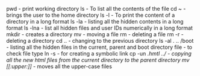 pwd - print working directory
ls - To list all the contents of the file
cd ~ - brings the user to the home directory
ls -l - To print the content of a directory in a long format
ls -la - listing all the hidden contents in a long format
ls -lna - list all hidden files and user IDs numerically in a long format 
mkdir - creates a directory
mv - moving a file
rm - deleting a file
rm -r - deleting a directory
cd .. - changing to the previous directory
ls -al . .. /boot - listing all the hidden files in the current, parent and boot directory 
 file - to check file type
ln -s - for creating a symbolic link
cp -un *.hmtl ../ - copying all the new html files from the current directory to the parent directory
mv [[:upper:]]* - moves all the upper-case files
